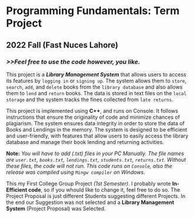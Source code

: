 # Programming Fundamentals: Term Project
## 2022 Fall (Fast Nuces Lahore)
### *>>Feel free to use the code however, you like.*

This project is a _**Library Management System**_ that allows users to access its features by `logging in` or `signing up`.
The system allows them to `store`, `search`, `add`, and `delete` books from the `library database` and also allows them to `lend` and `return` books.
The data is stored in text files on the `local storage` and the system tracks the fines collected from `late returns`.

This project is implemented using **C++**, and runs on Console. 
It follows instructions that ensure the originality of code and minimize chances of plagiarism. 
The system ensures data integrity in order to store the data of Books and Lendings in the memory. 
The system is designed to be efficient and user-friendly, with features that allow users to easily access the library database and manage their book lending and returning activities.

**Note:** *You will have to add (.txt) files in your PC Manually. The file names are `user.txt`, `books.txt`, `lendings.txt`, `students.txt`, `returns.txt`. Without these files, the code will not run. This code runs on `Console`, also the release was compiled using `Mingw compiler` on Windows.*

This my First College Group Project *(1st Semester)*. 
I probably wrote **In-Efficient code**, so if you whould like to change it, feel free to do so.
The Project Proposal is just different Students suggesting different Projects. 
In the end our Suggestion was not selected and a **Library Management System** (Project Proposal) was Selected.

